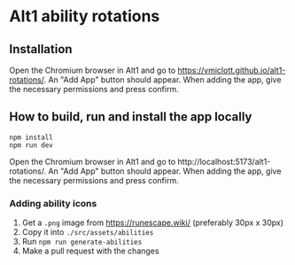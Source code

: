 # Alt1 ability rotations

## Installation

Open the Chromium browser in Alt1 and go to https://vmiclott.github.io/alt1-rotations/.
An "Add App" button should appear.
When adding the app, give the necessary permissions and press confirm.

## How to build, run and install the app locally

```
npm install
npm run dev
```

Open the Chromium browser in Alt1 and go to http://localhost:5173/alt1-rotations/.
An "Add App" button should appear.
When adding the app, give the necessary permissions and press confirm.

### Adding ability icons

1. Get a `.png` image from https://runescape.wiki/ (preferably 30px x 30px)
2. Copy it into `./src/assets/abilities`
3. Run `npm run generate-abilities`
4. Make a pull request with the changes
